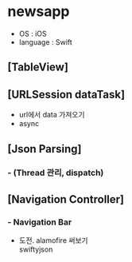 # newsapp
- OS : iOS
- language : Swift

## [TableView]

## [URLSession dataTask]
- url에서 data 가져오기
- async

## [Json Parsing]
### - (Thread 관리, dispatch)

## [Navigation Controller]
### - Navigation Bar

- 도전.
alamofire 써보기<br>
swiftyjson
